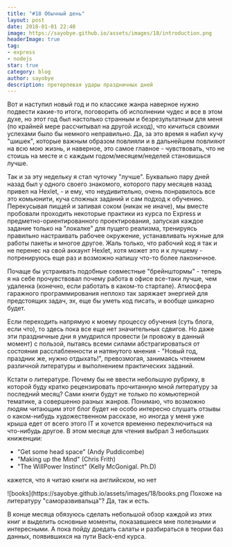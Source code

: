 ```yaml
---
title: "#18 Обычный день"
layout: post
date: 2018-01-01 22:40
image: https://sayobye.github.io/assets/images/18/introduction.png
headerImage: true
tag:
- express
- nodejs
star: true
category: blog
author: sayobye
description: претерпевая удары праздничных дней
---
```


 Вот и наступил новый год и по классике жанра наверное нужно подвести какие-то итоги, поговорить об исполнении чудес и все в этом духе, но этот год был настолько странным и безрезультатным для меня (по крайней мере рассчитывал на другой исход), что кичиться своими успехами было бы немного неправильно. Да, за это время я набил кучу "шишек", которые важным образом повлияли и в дальнейшем повлияют на всю мою жизнь, и наверное, это самое главное - чувствовать, что не стоишь на месте и с каждым годом/месяцем/неделей становишься лучше. 

Так и за эту недельку я стал чуточку "лучше". Буквально пару дней назад был у одного своего знакомого, которого пару месяцев назад привел на Hexlet, - и ему, что неудивительно, очень понравилось все это комьюнити, куча сложных заданий и сам подход к обучению. Перекусывая пиццей и запивая соком (никак не иначе), мы вместе пробовали проходить некоторые практики из курса по Express и предметно-ориентированного проектирования, запуская каждое задание только на "локалке" для пущего реализма, тренируясь правильно настраивать рабочее окружение, устанавливать нужные для работы пакеты и многое другое. Жаль только, что рабочий код я так и не перенес на свой аккаунт Hexlet, хотя может это и к лучшему - потренируюсь еще раз и возможно напишу что-то более лаконичное.

Почаще бы устраивать подобные совместные "брейнштормы" - теперь я на себе прочувствовал почему работа в офисе все-таки лучше, чем удаленка (конечно, если работать в каком-то стартапе). Атмосфера гаражного программирования неплохо так заряжает энергией для предстоящих задач, эх, еще бы уметь код писать, и вообще шикарно будет.

Если переходить напрямую к моему процессу обучения (суть блога, если что), то здесь пока все еще нет значительных сдвигов. Но даже эти праздничные дни я умудрился провести (и провожу в данный момент) с пользой, пытаясь всеми силами абстрагироваться от состояния расслабленности и натянутого мнения - "Новый год, праздник же, нужно отдыхать!", превозмогая, занимаясь чтением различной литературы и выполнением практических заданий. 

Кстати о литературе. Почему бы не ввести небольшую рубрику, в которой буду кратко рецензировать прочитанную мной литературу за последний месяц? Сами книги будут не только по комьютерной тематике, а совершенно разных жанров. Понимаю, что возможно людям читающим этот блог будет не особо интересно слушать отзывы о каком-нибудь художественном рассказе, но иногда у меня уже крыша едет от всего этого IT и хочется временно переключиться на что-нибудь другое. В этом месяце для чтения выбрал 3 небольших книженции:
* "Get some head space" (Andy Puddicombe) 	
* "Making up the Mind" (Chris Frith)
* "The WillPower Instinct" (Kelly McGonigal. Ph.D)
<div class="spoiler"><p>кажется, что я читаю книги на английском, но нет</p></div>
![books](https://sayobye.github.io/assets/images/18/books.png
Похоже на литературу "саморазвивальца"? Да, так и есть.

В конце месяца обязуюсь сделать небольшой обзор каждой из этих книг и выделить основные моменты, показавшиеся мне полезными и интересными. А пока пойду доедать салаты и разбираться в теории баз данных, появившихся на пути Back-end курса.